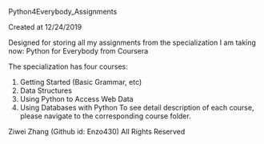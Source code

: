 Python4Everybody_Assignments 

Created at 12/24/2019 

Designed for storing all my assignments from the specialization I am taking now: Python for Everybody from Coursera

The specialization has four courses: 
1. Getting Started (Basic Grammar, etc)
2. Data Structures 
3. Using Python to Access Web Data 
4. Using Databases with Python
To see detail description of each course, please navigate to the corresponding course folder.

Ziwei Zhang (Github id: Enzo430) All Rights Reserved 
